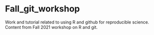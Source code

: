 # Fall_git_workshop
Work and tutorial related to using R and github for reproducible science. Content from Fall 2021 workshop on R and git.
